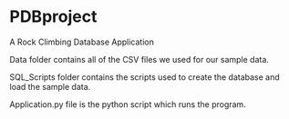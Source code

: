 # PDBproject

A Rock Climbing Database Application

Data folder contains all of the CSV files we used for our sample data.

SQL_Scripts folder contains the scripts used to create the database and load the sample data.

Application.py file is the python script which runs the program.
